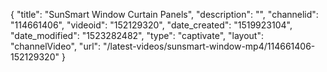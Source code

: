 {
    "title": "SunSmart Window Curtain Panels",
    "description": "",
    "channelid": "114661406",
    "videoid": "152129320",
    "date_created": "1519923104",
    "date_modified": "1523282482",
    "type": "captivate",
    "layout": "channelVideo",
    "url": "\/latest-videos\/sunsmart-window-mp4\/114661406-152129320"
}